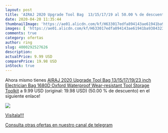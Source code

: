 ```yaml
---
layout: post
title: 'AIRAJ 2020 Upgrade Tool Bag  13/15/17/19 al 50.00 % de descuento'
date: 2020-04-20 11:35:44
thumbnailImage: 'https://ae01.alicdn.com/kf/H633017edfa894143ae61941ba93843234/AIRAJ-2020-Upgrade-Tool-Bag-13-15-17-19-23-inch-Electrician-Bag-1680D-Oxford-Waterproof.jpg_350x350._SL200_.jpg'
images: [ 'https://ae01.alicdn.com/kf/H633017edfa894143ae61941ba93843234/AIRAJ-2020-Upgrade-Tool-Bag-13-15-17-19-23-inch-Electrician-Bag-1680D-Oxford-Waterproof.jpg_350x350._SL200_.jpg' ]
comments: true
category: ofertas
author: ring
slug: 4000292527626
description:
actualPrice: 9.99 USD
comparePrice: 19.98 USD
inStock: true
---
```


Ahora mismo tienes [AIRAJ 2020 Upgrade Tool Bag  13/15/17/19/23 inch Electrician Bag 1680D Oxford Waterproof Wear-resistant Tool Storage Toolkit](https://www.amazon.com/dp/4000292527626/?tag=redken08-20) a 9.99 USD (original: 19.98 USD) (50.00 %  de descuento) en el siguiente enlace!

[![](https://ae01.alicdn.com/kf/H633017edfa894143ae61941ba93843234/AIRAJ-2020-Upgrade-Tool-Bag-13-15-17-19-23-inch-Electrician-Bag-1680D-Oxford-Waterproof.jpg_350x350._SL200_.jpg)](https://www.amazon.com/dp/4000292527626/?tag=redken08-20)

[Visítala!!!](https://www.amazon.com/dp/4000292527626/?tag=redken08-20)

[Consulta otras ofertas en nuestro canal de telegram](https://t.me/s/ofertas25)
